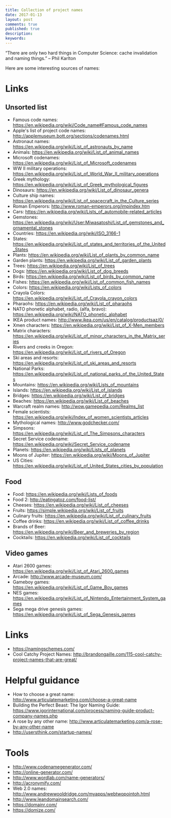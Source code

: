 ```yaml
---
title: Collection of project names
date: 2017-01-13
layout: post
comments: true
published: true
description: 
keywords: 
---
```


“There are only two hard things in Computer Science: cache invalidation and naming things.” – Phil Karlton

Here are some interesting sources of names:

# Links

## Unsorted list
* Famous code names: https://en.wikipedia.org/wiki/Code_name#Famous_code_names
* Apple's list of project code names: http://applemuseum.bott.org/sections/codenames.html
* Astronaut names: https://en.wikipedia.org/wiki/List_of_astronauts_by_name
* Animals: https://en.wikipedia.org/wiki/List_of_animal_names
* Microsoft codenames: https://en.wikipedia.org/wiki/List_of_Microsoft_codenames
* WW II military operations: https://en.wikipedia.org/wiki/List_of_World_War_II_military_operations
* Greek mythology: https://en.wikipedia.org/wiki/List_of_Greek_mythological_figures
* Dinosaurs: https://en.wikipedia.org/wiki/List_of_dinosaur_genera
* Culture ship names: https://en.wikipedia.org/wiki/List_of_spacecraft_in_the_Culture_series
* Roman Emperors: http://www.roman-emperors.org/impindex.htm
* Cars: https://en.wikipedia.org/wiki/Lists_of_automobile-related_articles
* Gemstones: https://en.wikipedia.org/wiki/User:Miwasatoshi/List_of_gemstones_and_ornamental_stones
* Countries: https://en.wikipedia.org/wiki/ISO_3166-1
* States: https://en.wikipedia.org/wiki/List_of_states_and_territories_of_the_United_States
* Plants: https://en.wikipedia.org/wiki/List_of_plants_by_common_name
* Garden plants: https://en.wikipedia.org/wiki/List_of_garden_plants
* Trees: https://en.wikipedia.org/wiki/List_of_trees
* Dogs: https://en.wikipedia.org/wiki/List_of_dog_breeds
* Birds: https://en.wikipedia.org/wiki/List_of_birds_by_common_name
* Fishes: https://en.wikipedia.org/wiki/List_of_common_fish_names
* Colors: https://en.wikipedia.org/wiki/Lists_of_colors
* Crayola Colors: https://en.wikipedia.org/wiki/List_of_Crayola_crayon_colors
* Pharaohs: https://en.wikipedia.org/wiki/List_of_pharaohs
* NATO phonetic alphabet, radio, (alfa, bravo): https://en.wikipedia.org/wiki/NATO_phonetic_alphabet
* IKEA product names: http://www.ikea.com/us/en/catalog/productsaz/0/
* Xmen characters: https://en.wikipedia.org/wiki/List_of_X-Men_members
* Matrix characters: https://en.wikipedia.org/wiki/List_of_minor_characters_in_the_Matrix_series
* Rivers and creeks in Oregon: https://en.wikipedia.org/wiki/List_of_rivers_of_Oregon
* Ski areas and resorts: https://en.wikipedia.org/wiki/List_of_ski_areas_and_resorts
* National Parks: https://en.wikipedia.org/wiki/List_of_national_parks_of_the_United_States
* Mountains: https://en.wikipedia.org/wiki/Lists_of_mountains
* Islands: https://en.wikipedia.org/wiki/List_of_islands
* Bridges: https://en.wikipedia.org/wiki/List_of_bridges
* Beaches: https://en.wikipedia.org/wiki/List_of_beaches
* Warcraft realm names: http://wow.gamepedia.com/Realms_list
* Female scientists: https://en.wikipedia.org/wiki/Index_of_women_scientists_articles
* Mythological names: http://www.godchecker.com/
* Simpsons: https://en.wikipedia.org/wiki/List_of_The_Simpsons_characters
* Secret Service codename: https://en.wikipedia.org/wiki/Secret_Service_codename
* Planets: https://en.wikipedia.org/wiki/Lists_of_planets
* Moons of Jupiter: https://en.wikipedia.org/wiki/Moons_of_Jupiter
* US Cities: https://en.wikipedia.org/wiki/List_of_United_States_cities_by_population

## Food
* Food: https://en.wikipedia.org/wiki/Lists_of_foods
* Food 2: http://eatingatoz.com/food-list/
* Cheeses: https://en.wikipedia.org/wiki/List_of_cheeses
* Fruits: https://simple.wikipedia.org/wiki/List_of_fruits
* Culinary fruits: https://en.wikipedia.org/wiki/List_of_culinary_fruits
* Coffee drinks: https://en.wikipedia.org/wiki/List_of_coffee_drinks
* Brands of Beer: https://en.wikipedia.org/wiki/Beer_and_breweries_by_region
* Cocktails: https://en.wikipedia.org/wiki/List_of_cocktails

## Video games
* Atari 2600 games: https://en.wikipedia.org/wiki/List_of_Atari_2600_games
* Arcade: http://www.arcade-museum.com/
* Gameboy games: https://en.wikipedia.org/wiki/List_of_Game_Boy_games
* NES games: https://en.wikipedia.org/wiki/List_of_Nintendo_Entertainment_System_games
* Sega mega drive genesis games: https://en.wikipedia.org/wiki/List_of_Sega_Genesis_games

# Links
* https://namingschemes.com/
* Cool Catchy Project Names: http://brandongaille.com/115-cool-catchy-project-names-that-are-great/

# Helpful guidance
* How to choose a great name: http://www.articulatemarketing.com/choose-a-great-name
* Building the Perfect Beast: The Igor Naming Guide: https://www.igorinternational.com/process/naming-guide-product-company-names.php
* A rose by any other name: http://www.articulatemarketing.com/a-rose-by-any-other-name
* http://usersthink.com/startup-names/

# Tools
* http://www.codenamegenerator.com/
* http://online-generator.com/
* http://www.wordlab.com/name-generators/
* http://acronymify.com/
* Web 2.0 names: http://www.andrewwooldridge.com/myapps/webtwopointoh.html
* http://www.leandomainsearch.com/
* https://domainr.com/
* https://domize.com/